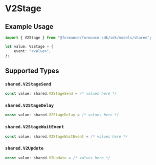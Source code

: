 # V2Stage

## Example Usage

```typescript
import { V2Stage } from "@formance/formance-sdk/sdk/models/shared";

let value: V2Stage = {
    event: "<value>",
};
```

## Supported Types

### `shared.V2StageSend`

```typescript
const value: shared.V2StageSend = /* values here */
```

### `shared.V2StageDelay`

```typescript
const value: shared.V2StageDelay = /* values here */
```

### `shared.V2StageWaitEvent`

```typescript
const value: shared.V2StageWaitEvent = /* values here */
```

### `shared.V2Update`

```typescript
const value: shared.V2Update = /* values here */
```

